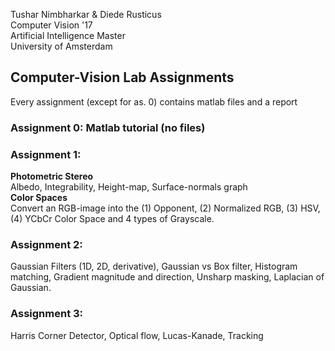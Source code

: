 Tushar Nimbharkar & Diede Rusticus<br />
Computer Vision '17<br />
Artificial Intelligence Master<br />
University of Amsterdam<br />

## Computer-Vision Lab Assignments
Every assignment (except for as. 0) contains matlab files and a report

### Assignment 0: Matlab tutorial (no files)

### Assignment 1:
**Photometric Stereo**<br />
Albedo, Integrability, Height-map, Surface-normals graph
<br />
**Color Spaces**<br />
Convert an RGB-image into the (1) Opponent, (2) Normalized RGB, (3) HSV, (4) YCbCr Color Space and 4 types of Grayscale.
<br />
### Assignment 2:
Gaussian Filters (1D, 2D, derivative), Gaussian vs Box filter, Histogram matching, Gradient magnitude and direction, Unsharp masking, Laplacian of Gaussian.
<br />
### Assignment 3: 
Harris Corner Detector, Optical flow, Lucas-Kanade, Tracking


